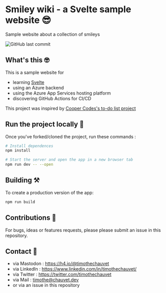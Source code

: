 # Smiley wiki - a Svelte sample website 😎

Sample website about a collection of smileys

![GitHub last commit](https://img.shields.io/github/last-commit/timothechauvet/svelte-actions-sample)

## What's this 🤓
This is a sample website for 
- learning [Svelte](https://kit.svelte.dev/) 
- using an Azure backend 
- using the Azure App Services hosting platform
- discovering GitHub Actions for CI/CD

This project was inspired by [Cooper Codes's to-do list project](https://www.youtube.com/watch?v=MnTfpmVzxQc)

## Run the project locally 🤖

Once you've forked/cloned the project, run these commands : 

```bash
# Install dependences
npm install 

# Start the server and open the app in a new browser tab
npm run dev -- --open
```

## Building ⚒️

To create a production version of the app:

```bash
npm run build
```


## Contributions 🫵
For bugs, ideas or features requests, please please submit an issue in this repository.

## Contact 🤗
- via Mastodon : https://h4.io/@timothechauvet
- via LinkedIn : https://www.linkedin.com/in/timothechauvet/
- via Twitter : https://twitter.com/timothechauvet
- via Mail : timothe@chauvet.dev
- or via an issue in this repository
